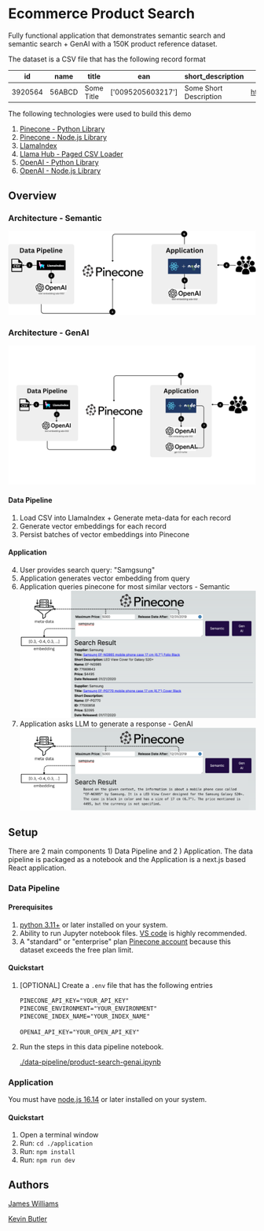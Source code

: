 # Ecommerce Product Search
Fully functional application that demonstrates semantic search and semantic search + GenAI
with a 150K product reference dataset.

The dataset is a CSV file that has the following record format

| id | name | title | ean | short_description | img_high | img_low | img_500x500 | img_thumb | date_released | supplier | price |
| -- | ---- | ----- | --- | ----------------- | -------- | ------- | ----------- | --------- | ------------- | -------- | ----- |   
| 3920564 | 56ABCD | Some Title | ['0095205603217'] | Some Short Description | http://someurl.jpg | http://someurl.jpg | http://someurl.jpg | http://someurl.jpg | 2009-12-10T00:00:00Z | Some Supplier | 19.99 | 

The following technologies were used to build this demo

1. [Pinecone - Python Library](https://docs.pinecone.io/docs/python-client)
1. [Pinecone - Node.js Library](https://github.com/pinecone-io/pinecone-ts-client/blob/main/README.md) 
1. [LlamaIndex](https://docs.llamaindex.ai/en/stable/)
1. [Llama Hub - Paged CSV Loader](https://llamahub.ai/l/file-paged_csv)
1. [OpenAI - Python Library](https://platform.openai.com/docs/libraries/python-library)
1. [OpenAI - Node.js Library](https://platform.openai.com/docs/libraries/node-js-library)

## Overview

### Architecture - Semantic

![Demo Architecture](./architecture-semantic-search.png)

### Architecture - GenAI

![Demo Architecture](./architecture-gen-ai.png)

#### Data Pipeline

1. Load CSV into LlamaIndex + Generate meta-data for each record
1. Generate vector embeddings for each record
1. Persist batches of vector embeddings into Pinecone

#### Application

4. User provides search query: "Samgsung"
5. Application generates vector embedding from query
6. Application queries pinecone for most similar vectors - Semantic
![Semantic Screenshot](./application-semantic-search.png)
7. Application asks LLM to generate a response - GenAI
![Semantic Screenshot](./application-gen-ai.png)

## Setup
There are 2 main components 1) Data Pipeline and 2 ) Application. The data pipeline is packaged as a notebook and the Application is a next.js based React application.

### Data Pipeline

#### Prerequisites
1. [python 3.11+](https://www.python.org/downloads/) or later installed on your system. 
1. Ability to run Jupyter notebook files. [VS code](https://code.visualstudio.com/) is highly recommended. 
1. A "standard" or "enterprise" plan [Pinecone account](https://app.pinecone.io/?sessionType=signup) because this dataset exceeds the free plan limit.

#### Quickstart

1. [OPTIONAL] Create a `.env` file that has the following entries

    ```
    PINECONE_API_KEY="YOUR_API_KEY"
    PINECONE_ENVIRONMENT="YOUR_ENVIRONMENT"
    PINECONE_INDEX_NAME="YOUR_INDEX_NAME"

    OPENAI_API_KEY="YOUR_OPEN_API_KEY"
    ```

1. Run the steps in this data pipeline notebook.

    [./data-pipeline/product-search-genai.ipynb](./data-pipeline/product-search-genai.ipynb)

### Application
You must have [node.js 16.14](https://nodejs.org/) or later installed on your system.

#### Quickstart

1. Open a terminal window
1. Run: ```cd ./application```
1. Run: ```npm install```
1. Run: ```npm run dev```

## Authors
[James Williams](https://www.linkedin.com/in/james-williams-b509341/)

[Kevin Butler](https://www.linkedin.com/in/kbutler0954/)
